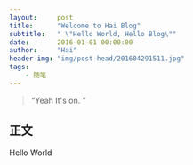 ```yaml
---
layout:     post
title:      "Welcome to Hai Blog"
subtitle:   " \"Hello World, Hello Blog\""
date:       2016-01-01 00:00:00
author:     "Hai"
header-img: "img/post-head/201604291511.jpg"
tags:
    - 随笔
---
```


> “Yeah It's on. ”



## 正文

Hello World
